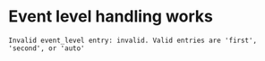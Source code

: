 # Event level handling works

    Invalid event_level entry: invalid. Valid entries are 'first', 'second', or 'auto'

